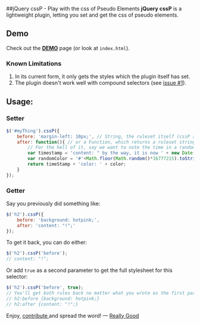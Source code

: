 ##jQuery cssP - Play with the css of Pseudo Elements
__jQuery cssP__ is a lightweight plugin, letting you set and get the css of pseudo elements.

## Demo
Check out the [__DEMO__](http://reallygood.co.il/plugins/car/) page (or look at `index.html`).

### Known Limitations
1. In its current form, it only gets the styles which the plugin itself has set.
1. The plugin doesn't work well with compound selectors (see [issue #1](https://github.com/ReallyGood/jQuery-cssP/issues/1)).

## Usage:

### Setter
```javascript
$('#myThing').cssP({
    before: 'margin-left: 10px;', // String, the ruleset itself (cssP adds selector & braces)
    after: function(){ // or a Function, which returns a ruleset string.
		// For the hell of it, say we want to note the time in a random color (WAT?!)
		var timestamp = 'content: " by the way, it is now ' + new Date().toGMTString() + '";'
		var randomColor = '#'+Math.floor(Math.random()*16777215).toString(16);
		return timeStamp + 'color: ' + color;
	}
});
```

### Getter
Say you previously did something like:

```javascript
$('h2').cssP({
    before: 'background: hotpink;',
    after: 'content: "!";'
});
```

To get it back, you can do either:
```javascript
$('h2').cssP('before');
// content: "!";
```
Or add ``true`` as a second parameter to get the full stylesheet for this selector:

```javascript
$('h2').cssP('before', true);
// You'll get both rules back no matter what you wrote as the first parameter:
// h2:before {background: hotpink;}
// h2:after {content: "!";}
```

Enjoy, [contribute ](https://github.com/ReallyGood/jQuery-cssP/issues) and spread the word!
  — [Really Good](http://reallygoodteam.com)